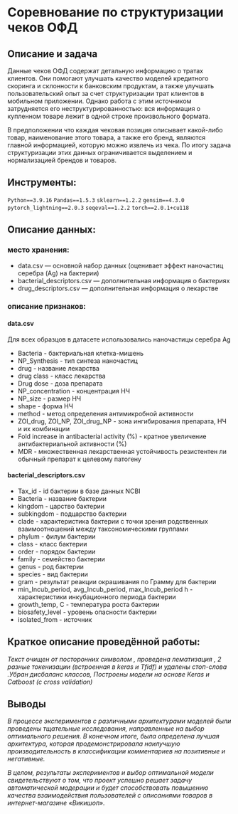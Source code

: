 # Соревнование по структуризации чеков ОФД

## Описание и задача

Данные чеков ОФД содержат детальную информацию о тратах клиентов. Они помогают улучшать качество моделей кредитного скоринга и склонности к банковским продуктам, а также улучшать пользовательский опыт за счет структуризации трат клиентов в мобильном приложении. Однако работа с этим источником затрудняется его неструктурированностью: вся информация о купленном товаре лежит в одной строке произвольного формата.

В предположении что каждая чековая позиция описывает какой-либо товар, наименование этого товара, а также его бренд, являются главной информацией, которую можно извлечь из чека. По итогу задача структуризации этих данных ограничивается выделением и нормализацией брендов и товаров.

## Инструменты:

`Python==3.9.16`
`Pandas==1.5.3`
`sklearn==1.2.2`
`gensim==4.3.0`
`pytorch_lightning==2.0.3`
`seqeval==1.2.2`
`torch==2.0.1+cu118`

## Описание данных:

### место хранения:

- data.csv — основной набор данных (оценивает эффект наночастиц серебра (Ag) на бактерии)
- bacterial_descriptors.csv — дополнительная информация о бактериях
- drug_descriptors.csv — дополнительная информация о лекарстве

### описание признаков:

#### data.csv
Для всех образцов в датасете использовались наночастицы серебра Ag
- Bacteria - бактериальная клетка-мишень
- NP_Synthesis - тип синтеза наночастиц
- drug - название лекарства
- drug class - класс лекарства
- Drug dose - доза препарата
- NP_concentration - концентрация НЧ
- NP_size - размер НЧ
- shape - форма НЧ
- method - метод определения антимикробной активности
- ZOI_drug, ZOI_NP, ZOI_drug_NP - зона ингибирования препарата, НЧ и их комбинации
- Fold increase in antibacterial activity (%) - кратное увеличение антибактериальной активности (%)
- MDR - множественная лекарственная устойчивость резистентен ли обычный препарат к целевому патогену

#### bacterial_descriptors.csv
- Tax_id - id бактерии в базе данных NCBI
- Bacteria - название бактерии
- kingdom - царство бактерии
- subkingdom - подцарство бактерии
- clade - характеристика бактерии с точки зрения родственных взаимоотношений между таксономическими группами
- phylum - филум бактерии
- class - класс бактерии
- order - порядок бактерии
- family - семейство бактерии
- genus - род бактерии
- species - вид бактерии
- gram - результат реакции окрашивания по Грамму для бактерии
- min_Incub_period, avg_Incub_period, max_Incub_period h - характеристики инкубационного периода бактерии
- growth_temp, C - температура роста бактерии
- biosafety_level - уровень опасности бактерии
- isolated_from - источник

## Краткое описание проведённой работы:
<i> 
Текст очищен от посторонних символом , проведена лематизация , 2 разные токенизации (встроенная в keras и Tfidf) и удалены стоп-слова .Убран дисбаланс классов, Построены модели на основе Keras и Catboost (c cross validation)</i>

## Выводы
<i>В процессе экспериментов с различными архитектурами моделей были проведены тщательные исследования, направленные на выбор оптимального решения. В конечном итоге, была определена лучшая архитектура, которая продемонстрировала наилучшую производительность в классификации комментариев на позитивные и негативные. 

В целом, результаты экспериментов и выбор оптимальной модели свидетельствуют о том, что проект успешно решает задачу автоматической модерации и будет способствовать повышению качества взаимодействия пользователей с описаниями товаров в интернет-магазине «Викишоп».</i>
